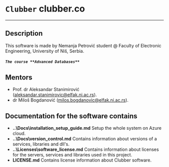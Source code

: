 # ```Clubber``` **clubber.co**
****

## Description

This software is made by Nemanja Petrović student @ Faculty of Electronic Engineering, University of Niš, Serbia.

##### ```The course **Advanced Databases**```

## Mentors
- Prof. dr Aleksandar Stanimirović (aleksandar.stanimirovic@elfak.ni.ac.rs).
- dr Miloš Bogdanović (milos.bogdanovic@elfak.ni.ac.rs).

## Documentation for the software contains
- **..\Docs\installation\_setup\_guide.md** Setup the whole system on Azure cloud.
- **..\Docs\version_control.md** Contains information about versions of a services, libraries and dll's.
- **..\Licenses\software_license.md** Contains information about licenses for the servers, services and libraries used in this project.
- **LICENSE.md** Contains license information about Clubber software.
 